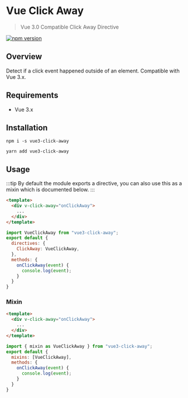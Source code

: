 # Vue Click Away

> Vue 3.0 Compatible Click Away Directive

[![npm version](https://img.shields.io/npm/v/vue3-click-away.svg)](https://www.npmjs.com/package/vue3-click-away)

## Overview

Detect if a click event happened outside of an element. Compatible with Vue 3.x.

## Requirements

- Vue 3.x

## Installation

```
npm i -s vue3-click-away
```

<p></p>

```
yarn add vue3-click-away
```

## Usage

:::tip
By default the module exports a directive, you can also use this as a mixin which is documented below.
:::

```html
<template>
  <div v-click-away="onClickAway">
    ...
  </div>
</template>
```

<p></p>

```js
import VueClickAway from "vue3-click-away";
export default {
  directives: {
    ClickAway: VueClickAway,
  },
  methods: {
    onClickAway(event) {
      console.log(event);
    }
  }
}
```

### Mixin

```html
<template>
  <div v-click-away="onClickAway">
    ...
  </div>
</template>
```

<p></p>

```js
import { mixin as VueClickAway } from "vue3-click-away";
export default {
  mixins: [VueClickAway],
  methods: {
    onClickAway(event) {
      console.log(event);
    }
  }
}
```